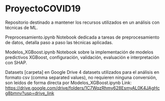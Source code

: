 # ProyectoCOVID19
Repositorio destinado a mantener los recursos utilizados en un análisis con técnicas de ML.

Preprocesamiento.ipynb 
Notebook dedicada a tareas de preprocesamiento de datos, detalla paso a paso las técnicas aplicadas.

Modelos_XGBoost.ipynb
Notebook sobre la implementación de modelos predictivos XGBoost, configuración, validación, evaluación e interpretación con SHAP.

Datasets [carpeta] en Google Drive
4 datasets utilizados para el análisis en formato csv (comma separated values), no requieren ninguna conversión, son leídos de forma directa por Modelos_XGBoost.ipynb
Link: https://drive.google.com/drive/folders/1C7WqzRhmy628EsmyAL0K4JAgHcg8bmnv?usp=drive_link
